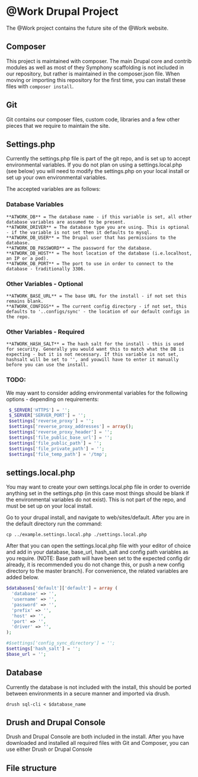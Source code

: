 # @Work Drupal Project
The @Work project contains the future site of the @Work website. 

## Composer
This project is maintained with composer. The main Drupal core and contrib modules as well as most of they Symphony scaffolding is not included in our repository, but rather is maintained in the composer.json file. When moving or importing this repository for the first time, you can install these files with ```composer install```. 

## Git
Git contains our composer files, custom code, libraries and a few other pieces that we require to maintain the site. 

## Settings.php
Currently the settings.php file is part of the git repo, and is set up to accept environmental variables. If you do not plan on using a settings.local.php (see below) you will need to modify the settings.php on your local install or set up your own environmental variables. 

The accepted variables are as follows:

### Database Variables
```
**ATWORK_DB** = The database name - if this variable is set, all other database variables are assumed to be present.
**ATWORK_DRIVER** = The database type you are using. This is optional - if the variable is not set then it defaults to mysql.
**ATWORK_DB_USER** = The Drupal user that has permissions to the database.
**ATWORK_DB_PASSWORD** = The password for the database.
**ATWORK_DB_HOST** = The host location of the database (i.e.localhost, an IP or a pod).
**ATWORK_DB_PORT** = The port to use in order to connect to the database - traditionally 3306.
```

### Other Variables - Optional
```
**ATWORK_BASE_URL** = The base URL for the install - if not set this remains blank.
**ATWORK_CONFIGS** = The current config directory - if not set, this defaults to '..configs/sync' - the location of our default configs in the repo.
```

### Other Variables - Required
```
**ATWORK_HASH_SALT** = The hash salt for the install - this is used for security. Generally you would want this to match what the DB is expecting - but it is not necessary. If this variable is not set, hashsalt will be set to '', and youwill have to enter it manually before you can use the install. 
```
### TODO:
We may want to consider adding environmental variables for the following options - depending on requirements:
```php
 $_SERVER['HTTPS'] = '';
 $_SERVER['SERVER_PORT'] = '';
 $settings['reverse_proxy'] = '';
 $settings['reverse_proxy_addresses'] = array();
 $settings['reverse_proxy_header'] = '';
 $settings['file_public_base_url'] = ''; 
 $settings['file_public_path'] = '';
 $settings['file_private_path'] = '';
 $settings['file_temp_path'] = '/tmp';
```

## settings.local.php
You may want to create your own settings.local.php file in order to override anything set in the settings.php (in this case most things should be blank if the environmental variables do not exist). This is not part of the repo, and must be set up on your local install. 

Go to your drupal install, and navigate to web/sites/default. After you are in the default directory run the command:

```shell
cp ../example.settings.local.php ./settings.local.php
```

After that you can open the settings.local.php file with your editor of choice and add in your database, base_url, hash_salt and config path variables as you require. (NOTE: Base path will have been set to the expected config dir already, it is recommended you do not change this, or push a new config directory to the master branch). For convenience, the related variables are added below. 

```php
$databases['default']['default'] = array (
  'database' => '',
  'username' => '',
  'password' => '',
  'prefix' => '',
  'host' => '',
  'port' => '',
  'driver' => '',
);

#$settings['config_sync_directory'] = '';
$settings['hash_salt'] = '';
$base_url = '';

```

## Database
Currently the database is not included with the install, this should be ported between environments in a secure manner and imported via drush. 
```shell 
drush sql-cli < $database_name
```

## Drush and Drupal Console
Drush and Drupal Console are both included in the install. After you have downloaded and installed all required files with Git and Composer, you can use either Drush or Drupal Console 

## File structure

